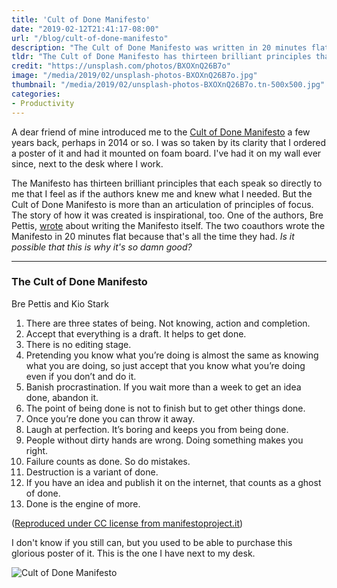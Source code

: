 ```yaml
---
title: 'Cult of Done Manifesto'
date: "2019-02-12T21:41:17-08:00"
url: "/blog/cult-of-done-manifesto"
description: "The Cult of Done Manifesto was written in 20 minutes flat because that's all the time they had. Is it possible that this is why it's so damn good?"
tldr: "The Cult of Done Manifesto has thirteen brilliant principles that each speak so directly to me that I feel as if the authors knew me and knew what I needed. Even its creation story is inspirational: it was written in 20 minutes flat because that's all the time they had. Is it possible that this is why it's so damn good?"
credit: "https://unsplash.com/photos/BXOXnQ26B7o"
image: "/media/2019/02/unsplash-photos-BXOXnQ26B7o.jpg"
thumbnail: "/media/2019/02/unsplash-photos-BXOXnQ26B7o.tn-500x500.jpg"
categories:
- Productivity
---
```

A dear friend of mine introduced me to the [Cult of Done Manifesto](http://www.manifestoproject.it/bre-pettis-and-kio-stark/) a few years back, perhaps in 2014 or so.
I was so taken by its clarity that I ordered a poster of it and had it mounted on foam board.
I've had it on my wall ever since, next to the desk where I work.
<!--more-->

The Manifesto has thirteen brilliant principles that each speak so directly to me that I feel as if the authors knew me and knew what I needed.
But the Cult of Done Manifesto is more than an articulation of principles of focus.
The story of how it was created is inspirational, too.
One of the authors, Bre Pettis, [wrote](https://medium.com/@bre/the-cult-of-done-manifesto-724ca1c2ff13) about writing the Manifesto itself.
The two coauthors wrote the Manifesto in 20 minutes flat because that's all the time they had.
*Is it possible that this is why it's so damn good?*

***

### The Cult of Done Manifesto

Bre Pettis and Kio Stark

1. There are three states of being.
   Not knowing, action and completion.
1. Accept that everything is a draft.
   It helps to get done.
1. There is no editing stage.
1. Pretending you know what you’re doing is almost the same as knowing what you are doing, so just accept that you know what you’re doing even if you don’t and do it.
1. Banish procrastination. If you wait more than a week to get an idea done, abandon it.
1. The point of being done is not to finish but to get other things done.
1. Once you’re done you can throw it away.
1. Laugh at perfection. It’s boring and keeps you from being done. 
1. People without dirty hands are wrong. Doing something makes you right.
1. Failure counts as done. So do mistakes.
1. Destruction is a variant of done. 
1. If you have an idea and publish it on the internet, that counts as a ghost of done.
1. Done is the engine of more.

([Reproduced under CC license from manifestoproject.it](http://www.manifestoproject.it/bre-pettis-and-kio-stark/))

I don't know if you still can, but you used to be able to purchase this glorious poster of it.
This is the one I have next to my desk.

![Cult of Done Manifesto](/media/2019/02/cult-of-done-manifesto.png)
